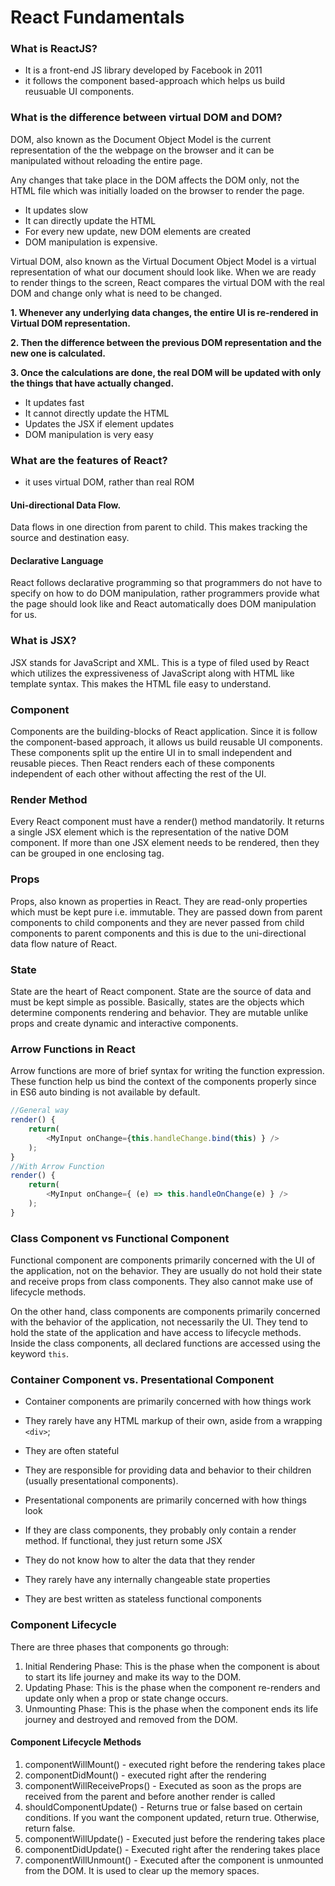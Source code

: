 # React Fundamentals

### What is ReactJS?
- It is a front-end JS library developed by Facebook in 2011
- it follows the component based-approach which helps us build reusuable UI components.

### What is the difference between virtual DOM and DOM?

DOM, also known as the Document Object Model is the current representation of the the webpage on the browser and it can be manipulated without reloading the entire page.

Any changes that take place in the DOM affects the DOM only, not the HTML file which was initially loaded on the browser to render the page.

- It updates slow
- It can directly update the HTML
- For every new update, new DOM elements are created
- DOM manipulation is expensive.

Virtual DOM, also known as the Virtual Document Object Model is a virtual representation of what our document should look like. When we are ready to render things to the screen, React compares the virtual DOM with the real DOM and change only what is need to be changed.

**1. Whenever any underlying data changes, the entire UI is re-rendered in Virtual DOM representation.**

**2. Then the difference between the previous DOM representation and the new one is calculated.**

**3. Once the calculations are done, the real DOM will be updated with only the things that have actually changed.**



- It updates fast
- It cannot directly update the HTML
- Updates the JSX if element updates
- DOM manipulation is very easy

### What are the features of React?

- it uses virtual DOM, rather than real ROM

#### Uni-directional Data Flow.

Data flows in one direction from parent to child. This makes tracking the source and destination easy.

#### Declarative Language

React follows declarative programming so that programmers do not have to specify on how to do DOM manipulation, rather programmers provide what the page should look like and React automatically does DOM manipulation for us.

### What is JSX?

JSX stands for JavaScript and XML. This is a type of filed used by React which utilizes the expressiveness of JavaScript along with HTML like template syntax. This makes the HTML file easy to understand.

### Component

Components are the building-blocks of React application. Since it is follow the component-based approach, it allows us build reusable UI components. These components split up the entire UI in to small independent and reusable pieces. Then React renders each of these components independent of each other without affecting the rest of the UI.

### Render Method

Every React component must have a render() method mandatorily. It returns a single JSX element which is the representation of the native DOM component. If more than one JSX element needs to be rendered, then they can be grouped in one enclosing tag.

### Props

Props, also known as properties in React. They are read-only properties which must be kept pure i.e. immutable. They are passed down from parent components to child components and they are never passed from child components to parent components and this is due to the uni-directional data flow nature of React.

### State

State are the heart of React component. State are the source of data and must be kept simple as possible. Basically, states are the objects which determine components rendering and behavior. They are mutable unlike props and create dynamic and interactive components.

### Arrow Functions in React

Arrow functions are more of brief syntax for writing the function expression. These function help us bind the context of the components properly since in ES6 auto binding is not available by default.

```js
//General way
render() {    
    return(
        <MyInput onChange={this.handleChange.bind(this) } />
    );
}
//With Arrow Function
render() {  
    return(
        <MyInput onChange={ (e) => this.handleOnChange(e) } />
    );
}
```

### Class Component vs Functional Component

Functional component are components primarily concerned with the UI of the application, not on the behavior. They are usually do not hold their state and receive props from class components. They also cannot make use of lifecycle methods.  

On the other hand, class components are components primarily concerned with the behavior of the application, not necessarily the UI. They tend to hold the state of the application and have access to lifecycle methods. Inside the class components, all declared functions are accessed using the keyword ```this```.


### Container Component vs. Presentational Component


- Container components are primarily concerned with how things work

- They rarely have any HTML markup of their own, aside from a wrapping ```<div>```;

- They are often stateful

- They are responsible for providing data and behavior to their children (usually presentational components).

- Presentational components are primarily concerned with how things look

- If they are class components, they probably only contain a render method. If functional, they just return some JSX

- They do not know how to alter the data that they render

- They rarely have any internally changeable state properties

- They are best written as stateless functional components

### Component Lifecycle

There are three phases that components go through:

1. Initial Rendering Phase: This is the phase when the component is about to start its life journey and make its way to the DOM.
2. Updating Phase: This is the phase when the component re-renders and update only when a prop or state change occurs.
3. Unmounting Phase: This is the phase when the component ends its life journey and destroyed and removed from the DOM.

#### Component Lifecycle Methods

1. componentWillMount() - executed right before the rendering takes place
2. componentDidMount() - executed right after the rendering
3. componentWillReceiveProps() - Executed as soon as the props are received from the parent and before another render is called
4. shouldComponentUpdate() - Returns true or false based on certain conditions. If you want the component updated, return true. Otherwise, return false.
5. componentWillUpdate() - Executed just before the rendering takes place
6. componentDidUpdate() - Executed right after the rendering takes place
7. componentWillUnmount() - Executed after the component is unmounted from the DOM. It is used to clear up the memory spaces.
